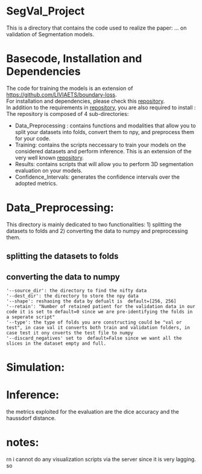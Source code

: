 # SegVal_Project
This is a directory that contains the code used to realize the paper: ... on validation of Segmentation models.

# Basecode, Installation and Dependencies  
The code for training the models is an extension of https://github.com/LIVIAETS/boundary-loss. \
For installation and dependencies, please check this [repository](https://github.com/LIVIAETS/boundary-loss). \
In addition to the requirements in [repository](https://github.com/LIVIAETS/boundary-loss), you are also required to install : \
The repository is composed of 4 sub-directories: 
- Data_Preprocessing : contains functions and modalities that allow you to split your datasets into folds, convert them to npy, and preprocess them for your code.
- Training: contains the scripts neccessary to train your models on the considered datasets and perform inference. This is an extension of the very well known [repository](https://github.com/LIVIAETS/boundary-loss). 
- Results: contains scripts that will allow you to perform 3D segmentation evaluation on your models.
- Confidence_Intervals: generates the confidence intervals over the adopted metrics.


# Data_Preprocessing: 
This directory is mainly dedicated to two functionalities: 1) splitting the datasets to folds and 2) converting the data to numpy and preprocessing them. 

## splitting the datasets to folds
## converting the data to numpy
```
'--source_dir': the directory to find the nifty data                  
'--dest_dir': the directory to store the npy data                 
'--shape': reshaoing the data by defualt is  default=[256, 256]
'--retain': "Number of retained patient for the validation data in our code it is set to default=0 since we are pre-identifying the folds in a seperate script"
'--type': the type of folds you are constructing could be "val or test", in case val it converts both train and validation folders, in case test it ony cnverts the test file to numpy 
'--discard_negatives' set to  default=False since we want all the slices in the dataset empty and full. 
```

# Simulation:
# Inference: 
the metrics exploited for the evaluation are the dice accuracy and the haussdorf distance. 

# notes: 
 rn i cannot do any visualization scripts via the server since it is very lagging. so 